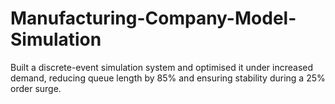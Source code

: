 # Manufacturing-Company-Model-Simulation
Built a discrete-event simulation system and optimised it under increased demand, reducing queue length by 85% and ensuring stability during a 25% order surge. 
